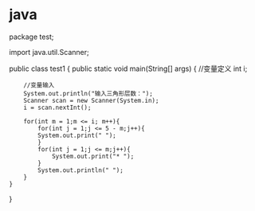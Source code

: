 # java
package test;

import java.util.Scanner;

public class test1 {
	public static void main(String[] args) {
		//变量定义
		int i;
		
		//变量输入
		System.out.println("输入三角形层数：");
		Scanner scan = new Scanner(System.in);
		i = scan.nextInt();
		
		for(int m = 1;m <= i; m++){
			for(int j = 1;j <= 5 - m;j++){
			System.out.print(" ");
			}
			for(int j = 1;j <= m;j++){
				System.out.print("* ");
			}
			System.out.println(" ");
		}
	}
}


